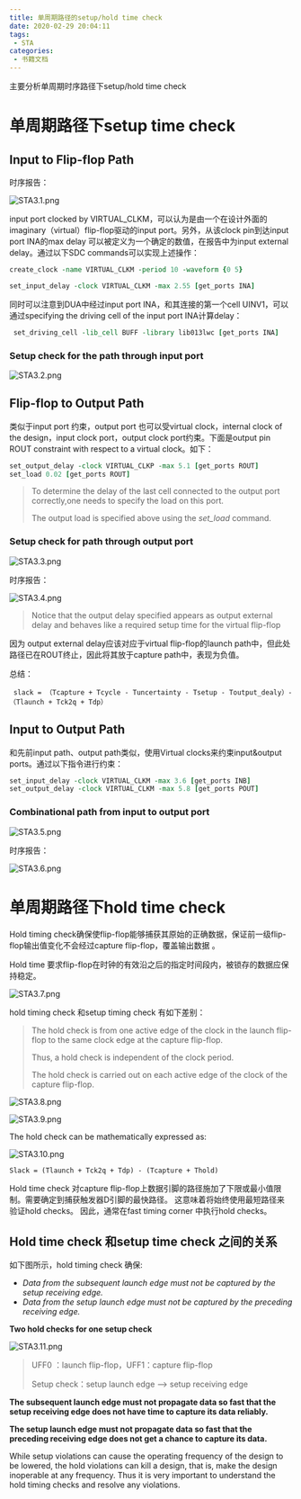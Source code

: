 ```yaml
---
title: 单周期路径的setup/hold time check
date: 2020-02-29 20:04:11
tags:
 - STA 
categories:
 - 书籍文档
---
```


主要分析单周期时序路径下setup/hold time check

<!--more-->

# 单周期路径下setup time check

 

## Input to Flip-flop Path

 时序报告：

![STA3.1.png](https://i.loli.net/2020/02/29/dFhK1PumQM674z5.png)

input port clocked by VIRTUAL_CLKM，可以认为是由一个在设计外面的imaginary（virtual）flip-flop驱动的input port。另外，从该clock pin到达input port INA的max delay 可以被定义为一个确定的数值，在报告中为input external delay。通过以下SDC commands可以实现上述操作：

```tcl
create_clock -name VIRTUAL_CLKM -period 10 -waveform {0 5}

set_input_delay -clock VIRTUAL_CLKM -max 2.55 [get_ports INA]
```

同时可以注意到DUA中经过input port INA，和其连接的第一个cell UINV1，可以通过specifying the driving cell of the input port INA计算delay：

```tcl
 set_driving_cell -lib_cell BUFF -library lib013lwc [get_ports INA]
```

### Setup check for the path through input port

![STA3.2.png](https://i.loli.net/2020/02/29/uyT9sEJf4aIpPFv.png)

## Flip-flop to Output Path

类似于input port 约束，output port 也可以受virtual clock，internal clock of the design，input clock port，output clock port约束。下面是output pin ROUT constraint with respect to a virtual clock。如下：

 ```tcl
set_output_delay -clock VIRTUAL_CLKP -max 5.1 [get_ports ROUT]
set_load 0.02 [get_ports ROUT]
 ```

> To determine the delay of the last cell connected to the output port correctly,one needs to specify the load on this port. 
>
> The output load is specified above using the *set_load* command.

### Setup check for path through output port

![STA3.3.png](https://i.loli.net/2020/02/29/WNVHDpCyTtdJ3u5.png)

时序报告：

![STA3.4.png](https://i.loli.net/2020/02/29/ONaM34jEuR7lVfG.png)

> Notice that the output delay specified appears as output external delay and behaves like a required setup time for the virtual flip-flop

因为 output external delay应该对应于virtual flip-flop的launch path中，但此处路径已在ROUT终止，因此将其放于capture path中，表现为负值。

总结：

` slack = （Tcapture + Tcycle - Tuncertainty - Tsetup - Toutput_dealy）- （Tlaunch + Tck2q + Tdp）`

## Input to Output Path

和先前input path、output path类似，使用Virtual clocks来约束input&output ports。通过以下指令进行约束：

```tcl
set_input_delay -clock VIRTUAL_CLKM -max 3.6 [get_ports INB]
set_output_delay -clock VIRTUAL_CLKM -max 5.8 [get_ports POUT]
```

### Combinational path from input to output port

![STA3.5.png](https://i.loli.net/2020/02/29/HSAJg9DBMGdphuV.png)

时序报告：

![STA3.6.png](https://i.loli.net/2020/02/29/FJOdvztUEQjZYoC.png)

# 单周期路径下hold time check

Hold timing check确保使flip-flop能够捕获其原始的正确数据，保证前一级flip-flop输出值变化不会经过capture flip-flop，覆盖输出数据 。

Hold time 要求flip-flop在时钟的有效沿之后的指定时间段内，被锁存的数据应保持稳定。

![STA3.7.png](https://i.loli.net/2020/02/29/QYsN1Fc2GlKyOdi.png)

 hold timing check 和setup timing check 有如下差别：

> The hold check is from one active edge of the clock in the launch flip-flop to the same clock edge at the capture flip-flop.
>
> Thus, a hold check is independent of the clock period. 
>
> The hold check is carried out on each active edge of the clock of the capture flip-flop.

 ![STA3.8.png](https://i.loli.net/2020/02/29/npwRDSoOLria3CF.png)

 ![STA3.9.png](https://i.loli.net/2020/02/29/uQOK72X1WxaHctR.png) 

The hold check can be mathematically expressed as:

![STA3.10.png](https://i.loli.net/2020/02/29/iHVeXdlkhg1fFEW.png)

`Slack = (Tlaunch + Tck2q + Tdp) - (Tcapture + Thold)`

Hold time check 对capture flip-flop上数据引脚的路径施加了下限或最小值限制。需要确定到捕获触发器D引脚的最快路径。 这意味着将始终使用最短路径来验证hold checks。 因此，通常在fast timing corner 中执行hold checks。

## Hold time check 和setup time check 之间的关系

 

如下图所示，hold timing check 确保:

- *Data from the subsequent launch edge must not be captured by the setup receiving edge.*
- *Data from the setup launch edge must not be captured by the preceding receiving edge.*

**Two hold checks for one setup check**

![STA3.11.png](https://i.loli.net/2020/02/29/lRH74hbNPJdvOsn.png)

> UFF0 ：launch flip-flop，UFF1：capture flip-flop
>
> Setup check：setup launch edge --> setup receiving edge 

**The subsequent launch edge must not propagate data so fast that the setup receiving edge does not have time to capture its data reliably.**

**The setup launch edge must not propagate data so fast that the preceding receiving edge does not get a chance to capture its data.** 

While setup violations can cause the operating frequency of the design to be lowered, the hold violations can kill a design, that is, make the design inoperable at any frequency. Thus it is very important to understand the hold timing checks and resolve any violations.



[^Ref]:  Static Timing Analysis for Nanometer Designs A Practical Approach